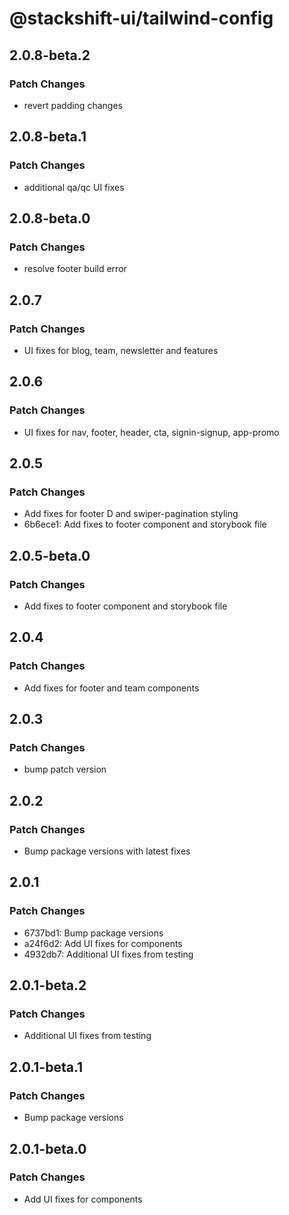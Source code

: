 # @stackshift-ui/tailwind-config

## 2.0.8-beta.2

### Patch Changes

- revert padding changes

## 2.0.8-beta.1

### Patch Changes

- additional qa/qc UI fixes

## 2.0.8-beta.0

### Patch Changes

- resolve footer build error

## 2.0.7

### Patch Changes

- UI fixes for blog, team, newsletter and features

## 2.0.6

### Patch Changes

- UI fixes for nav, footer, header, cta, signin-signup, app-promo

## 2.0.5

### Patch Changes

- Add fixes for footer D and swiper-pagination styling
- 6b6ece1: Add fixes to footer component and storybook file

## 2.0.5-beta.0

### Patch Changes

- Add fixes to footer component and storybook file

## 2.0.4

### Patch Changes

- Add fixes for footer and team components

## 2.0.3

### Patch Changes

- bump patch version

## 2.0.2

### Patch Changes

- Bump package versions with latest fixes

## 2.0.1

### Patch Changes

- 6737bd1: Bump package versions
- a24f6d2: Add UI fixes for components
- 4932db7: Additional UI fixes from testing

## 2.0.1-beta.2

### Patch Changes

- Additional UI fixes from testing

## 2.0.1-beta.1

### Patch Changes

- Bump package versions

## 2.0.1-beta.0

### Patch Changes

- Add UI fixes for components
